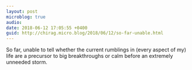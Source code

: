 ```yaml
---
layout: post
microblog: true
audio: 
date: 2018-06-12 17:05:55 +0400
guid: http://chirag.micro.blog/2018/06/12/so-far-unable.html
---
```

So far, unable to tell whether the current rumblings in (every aspect of my) life are a precursor to big breakthroughs or calm before an extremely unneeded storm.
